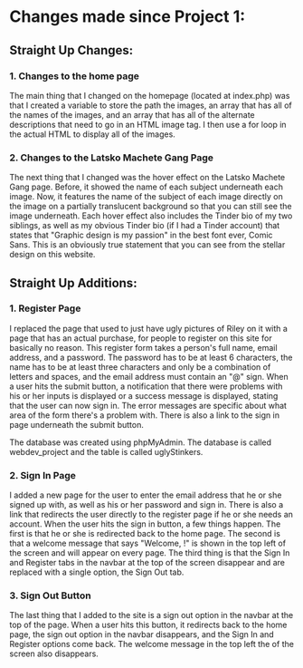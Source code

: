 # Changes made since Project 1:

## Straight Up Changes:

### 1. Changes to the home page

The main thing that I changed on the homepage (located at index.php) was that I created a variable to store the path the images, an array that has all of the names of the images, and an array that has all of the alternate descriptions that need to go in an HTML image tag. I then use a for loop in the actual HTML to display all of the images.

### 2. Changes to the Latsko Machete Gang Page

The next thing that I changed was the hover effect on the Latsko Machete Gang page. Before, it showed the name of each subject underneath each image. Now, it features the name of the subject of each image directly on the image on a partially translucent background so that you can still see the image underneath. Each hover effect also includes the Tinder bio of my two siblings, as well as my obvious Tinder bio (if I had a Tinder account) that states that "Graphic design is my passion" in the best font ever, Comic Sans. This is an obviously true statement that you can see from the stellar design on this website.

## Straight Up Additions:

### 1. Register Page

I replaced the page that used to just have ugly pictures of Riley on it with a page that has an actual purchase, for people to register on this site for basically no reason. This register form takes a person's full name, email address, and a password. The password has to be at least 6 characters, the name has to be at least three characters and only be a combination of letters and spaces, and the email address must contain an "@" sign. When a user hits the submit button, a notification that there were problems with his or her inputs is displayed or a success message is displayed, stating that the user can now sign in. The error messages are specific about what area of the form there's a problem with. There is also a link to the sign in page underneath the submit button.

The database was created using phpMyAdmin. The database is called webdev_project and the table is called uglyStinkers.

### 2. Sign In Page

I added a new page for the user to enter the email address that he or she signed up with, as well as his or her password and sign in. There is also a link that redirects the user directly to the register page if he or she needs an account. When the user hits the sign in button, a few things happen. The first is that he or she is redirected back to the home page. The second is that a welcome message that says "Welcome, <name>!" is shown in the top left of the screen and will appear on every page. The third thing is that the Sign In and Register tabs in the navbar at the top of the screen disappear and are replaced with a single option, the Sign Out tab. 

### 3. Sign Out Button

The last thing that I added to the site is a sign out option in the navbar at the top of the page. When a user hits this button, it redirects back to the home page, the sign out option in the navbar disappears, and the Sign In and Register options come back. The welcome message in the top left the of the screen also disappears.
